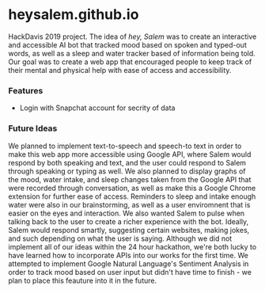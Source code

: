 # heysalem.github.io
HackDavis 2019 project. The idea of *hey, Salem* was to create an interactive and accessible AI bot that tracked mood based on spoken and typed-out words, as well as a sleep and water tracker based of information being told. Our goal was to create a web app that encouraged people to keep track of their mental and physical help with ease of access and accessibility.

### Features
- Login with Snapchat account for secrity of data

### Future Ideas
We planned to implement text-to-speech and speech-to text in order to make this web app more accessible using Google API, where Salem would respond by both speaking and text, and the user could respond to Salem through speaking or typing as well. We also planned to display graphs of the mood, water intake, and sleep changes taken from the Google API that were recorded through conversation, as well as make this a Google Chrome extension for further ease of access. Reminders to sleep and intake enough water were also in our brainstorming, as well as a user enviromnent that is easier on the eyes and interaction. We also wanted Salem to pulse when talking back to the user to create a richer experience with the bot. Ideally, Salem would respond smartly, suggesting certain websites, making jokes, and such depending on what the user is saying. Although we did not implement all of our ideas within the 24 hour hackathon, we're both lucky to have learned how to incorporate APIs into our works for the first time. We attempted to implement Google Natural Language's Sentiment Analysis in order to track mood based on user input but didn't have time to finish - we plan to place this feauture into it in the future.
